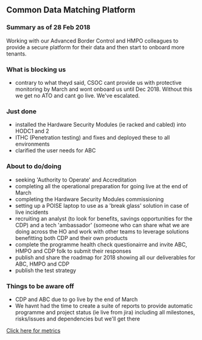 ## Common Data Matching Platform

### Summary as of 28 Feb 2018
Working with our Advanced Border Control and HMPO colleagues to provide a secure platform for their data and then start to onboard more tenants.

### What is blocking us
- contrary to what theyd said, CSOC cant provide us with protective monitoring by March and wont onboard us until Dec 2018. Without this we get no ATO and cant go live. We've escalated.

### Just done
- installed the Hardware Security Modules (ie racked and cabled) into HODC1 and 2
- ITHC (Penetration testing) and fixes and deployed these to all environments
- clarified the user needs for ABC

### About to do/doing
- seeking 'Authority to Operate' and Accreditation
- completing all the operational preparation for going live at the end of March
- completing the Hardware Security Modules commissioning
- setting up a POISE laptop to use as a 'break glass' solution in case of live incidents
- recruiting an analyst (to look for benefits, savings opportunities for the CDP) and a tech 'ambassador' (someone who can share what we are doing across the HO and work with other teams to leverage solutions benefitting both CDP and their own products
- complete the programme health check questionairre and invite ABC, HMPO and CDP folk to submit their responses
- publish and share the roadmap for 2018 showing all our deliverables for ABC, HMPO and CDP
- publish the test strategy

### Things to be aware off
 - CDP and ABC due to go live by the end of March
 - We havnt had the time to create a suite of reports to provide automatic programme and project status (ie live from jira) including all milestones, risks/issues and dependencies but we'll get there

 
[Click here for metrics](metrics2.html)
